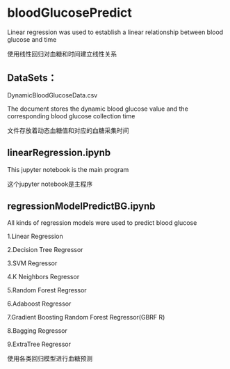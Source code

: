 # bloodGlucosePredict
Linear regression was used to establish a linear relationship between blood glucose and time

使用线性回归对血糖和时间建立线性关系

## DataSets：
DynamicBloodGlucoseData.csv

The document stores the dynamic blood glucose value and the corresponding blood glucose collection time

文件存放着动态血糖值和对应的血糖采集时间

## linearRegression.ipynb
This jupyter notebook is the main program

这个jupyter notebook是主程序


## regressionModelPredictBG.ipynb
All kinds of regression models were used to predict blood glucose

1.Linear Regression

2.Decision Tree Regressor

3.SVM Regressor

4.K Neighbors Regressor

5.Random Forest Regressor

6.Adaboost Regressor

7.Gradient Boosting Random Forest Regressor(GBRF R)

8.Bagging Regressor

9.ExtraTree Regressor


使用各类回归模型进行血糖预测